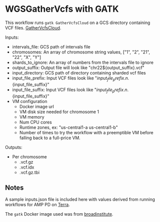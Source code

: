 # WGSGatherVcfs with GATK

This workflow runs `gatk GatherVcfsCloud` on a GCS directory containing VCF files. [GatherVcfsCloud](https://software.broadinstitute.org/gatk/documentation/tooldocs/4.0.5.1/org_broadinstitute_hellbender_tools_GatherVcfsCloud.php).

Inputs:
- intervals_file: GCS path of intervals file
- chromosomes: An array of chromosome string values, ["1", "2", "21", "22", "X", "Y"]
- shards_to_ignore: An array of numbers from the intervals file to ignore
- output_suffix: Output file will look like "chr22${output_suffix}.vcf"
- input_directory: GCS path of directory containing sharded vcf files
- input_file_prefix: Input VCF files look like "${input_file_prefix}.n.${input_file_suffix}"
- input_file_suffix: Input VCF files look like "${input_file_prefix}.n.${input_file_suffix}"
- VM configuration
  - Docker image url
  - VM disk size needed for chromosome 1
  - VM memory
  - Num CPU cores
  - Runtime zones, ex: "us-central1-a us-central1-b"
  - Number of times to try the workflow with a preemptible VM before
    falling back to a full-price VM.

Outputs:
- Per chromosome 
  - <chromosome>.vcf.gz
  - <chromosome>.vcf.idx
  - <chromosome>.vcf.gz.tbi

## Notes
A sample inputs.json file is included here with values derived from running workflows for AMP PD on [Terra](https://app.terra.bio/).

The `gatk` Docker image used was from [broadinstitute](https://hub.docker.com/u/broadinstitute/).
